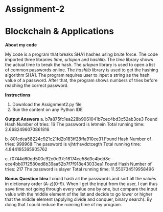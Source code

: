 # Assignment-2
# Blockchain & Applications

**About my code**

My code is a program that breaks SHA1 hashes using brute force. The code imported three libraries *time*, *urlopen* and *hashlib*. The *time* library shows the actual time to break the hash. The *urlopen* library is used to open a list of common passwords online. The *hashlib* library is used to get the hashing algorithm SHA1. The program requires user to input a string as the hash value of a password. After that, the program shows numbers of tries before reaching the correct password. 

**Instructions**
  1. Download the Assignment2.py file
  2. Run the content on any Python IDE
  
**Output Answers**
  a.  b7a875fc1ea228b9061041b7cec4bd3c52ab3ce3
      Found Hash
      Number of tries: 16
      The password is  letmein
      Total running time: 2.6682496070861816

  b.  801cdea58224c921c21fd2b183ff28ffa910ce31
      Found Hash
      Number of tries: 999968
      The password is  vjhtrhsvdctcegth
      Total running time: 4.844195365905762 
     
  c.  f0744d60dd500c92c0d37c16174cc58d3c4bdd8e ece4bb07f2580ed8b39aa52b7f7f918e43033ea1
      Found Hash
      Number of tries: 217
      The password is  slayer
      Total running time: 11.550734519958496

**Bonus Question Idea**
      I could hash all the passwords and sort all the values in dictionary order (A-z)(0-9). When I get the input from the user, I can thus save time not going through every value one by one, but compare the input value with the middle element of the list and decide to go lower or higher that the middle element (applying divide and conquer, binary search). By doing that I could reduce the running time of my program. 
  
